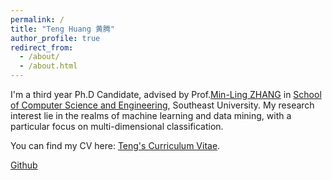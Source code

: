 ```yaml
---
permalink: /
title: "Teng Huang 黄腾"
author_profile: true
redirect_from: 
  - /about/
  - /about.html
---
```

I'm a third year Ph.D Candidate, advised by Prof.[Min-Ling ZHANG](https://palm.seu.edu.cn/zhangml/) in [School of Computer Science and Engineering](https://cse.seu.edu.cn/), Southeast University. My research interest lie in the realms of machine learning and data mining, with a particular focus on multi-dimensional classification.

You can find my CV here: [Teng's Curriculum Vitae](../assets/Curriculum_Vitae.pdf).

[Github](https://github.com/tengingit) 
